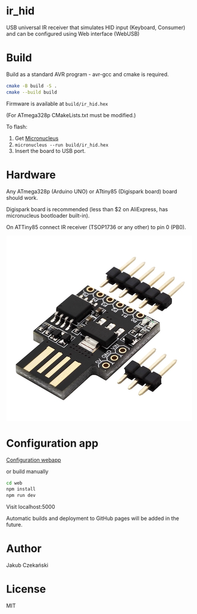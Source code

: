 # ir_hid

USB universal IR receiver that simulates HID input (Keyboard, Consumer) and can be configured using Web interface (WebUSB)

# Build

Build as a standard AVR program - avr-gcc and cmake is required.
```bash
cmake -B build -S .
cmake --build build
```

Firmware is available at `build/ir_hid.hex` 

(For ATmega328p CMakeLists.txt must be modified.)

To flash:
1. Get [Micronucleus](https://github.com/micronucleus/micronucleus) 
2. `micronucleus --run build/ir_hid.hex`
3. Insert the board to USB port.

# Hardware

Any ATmega328p (Arduino UNO) or ATtiny85 (Digispark board) board should work. 

Digispark board is recommended (less than $2 on AliExpress, has micronucleus bootloader built-in).

On ATTiny85 connect IR receiver (TSOP1736 or any other) to pin 0 (PB0).

![digispark](.github/digispark.jpg)

# Configuration app

[Configuration webapp](https://jaczekanski.github.io/ir_hid/)

or build manually

```bash
cd web
npm install
npm run dev
```
Visit localhost:5000

Automatic builds and deployment to GitHub pages will be added in the future.

# Author
Jakub Czekański

# License
MIT